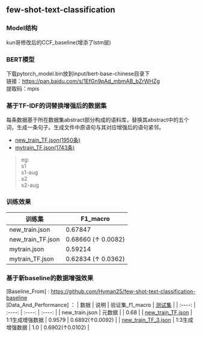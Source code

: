 ## few-shot-text-classification
### Model结构
kun哥修改后的CCF_baseline(增添了lstm层)
### BERT模型
下载pytorch_model.bin放到input/bert-base-chinese目录下<br>
链接：https://pan.baidu.com/s/1EfGn9pAd_mbmAB_bZrWHZg <br>
提取码：mpis

### 基于TF-IDF的词替换增强后的数据集
每条数据基于所在数据集abstract部分构成的语料库，替换其abstract中的五个词，生成一条句子。生成文件中原语句与其对应增强后的语句紧邻。<br>
* [new_train_TF.json(1950条)](https://github.com/H-Y-E/few-shot-text-classification_CCF-baseline/tree/main/few-shot-text-classificatoin/input/data_aug)<br>
* [mytrain_TF.json(1743条)](https://github.com/H-Y-E/few-shot-text-classification_CCF-baseline/tree/main/few-shot-text-classificatoin/input/data_aug)<br>

> eg:<br>
> s1<br>
> s1-aug<br>
> s2<br>
> s2-aug

### 训练效果
|  训练集  | F1_macro  |
|  ----  | ----  |
| new_train.json | 0.67847 |
| new_train_TF.json |0.68660 (↑ 0.0082)|
| mytrain.json  |0.59214|
|mytrain_TF.json|0.62834 (↑ 0.0362)|

### 基于新baseline的数据增强效果
[Baseline_From] : https://github.com/Hyman25/few-shot-text-classification-baseline<br>
[Data_And_Performance] ：
| 数据 | 说明 | 验证集_f1_macro | [测试集](https://github.com/H-Y-E/few-shot-text-classification/blob/main/few-shot-text-classificatoin/input/new_test.json) |
| :----: | :----: | :----: | :----: |
| new_train.json | 元数据 |   | 0.68 |
| [new_train_TF.json](https://github.com/H-Y-E/few-shot-text-classification/blob/main/few-shot-text-classificatoin/input/data_aug/new_train_TF.json) | 1:1生成增强数据 | 0.9579 | 0.6892(↑0.0092) |
| [new_train_TF_3.json](https://github.com/H-Y-E/few-shot-text-classification/blob/main/few-shot-text-classificatoin/input/data_aug/new_train_TF_3.json) | 1:3生成增强数据 | 1.0 | 0.6902(↑0.0102) |

